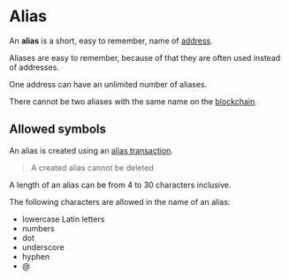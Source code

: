 # Alias

An **alias** is a short, easy to remember, name of [address](/blockchain/address.md).

Aliases are easy to remember, because of that they are often used instead of addresses.

One address can have an unlimited number of aliases.

There cannot be two aliases with the same name on the [blockchain](/blockchain/blockchain.md).

## Allowed symbols

An alias is created using an [alias transaction](/blockchain/transaction-type/alias-transaction.md).

> A created alias cannot be deleted

A length of an alias can be from 4 to 30 characters inclusive.

The following characters are allowed in the name of an alias:

* lowercase Latin letters
* numbers
* dot
* underscore
* hyphen
* @

